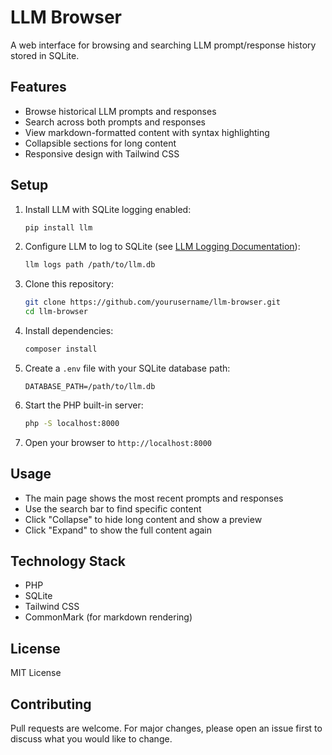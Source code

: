 # LLM Browser

A web interface for browsing and searching LLM prompt/response history stored in SQLite.

## Features

- Browse historical LLM prompts and responses
- Search across both prompts and responses
- View markdown-formatted content with syntax highlighting
- Collapsible sections for long content
- Responsive design with Tailwind CSS

## Setup

1. Install LLM with SQLite logging enabled:

   ```bash
   pip install llm
   ```

2. Configure LLM to log to SQLite (see [LLM Logging Documentation](https://llm.datasette.io/en/stable/logging.html)):

   ```bash
   llm logs path /path/to/llm.db
   ```

3. Clone this repository:

   ```bash
   git clone https://github.com/yourusername/llm-browser.git
   cd llm-browser
   ```

4. Install dependencies:

   ```bash
   composer install
   ```

5. Create a `.env` file with your SQLite database path:

   ```env
   DATABASE_PATH=/path/to/llm.db
   ```

6. Start the PHP built-in server:

   ```bash
   php -S localhost:8000
   ```

7. Open your browser to `http://localhost:8000`

## Usage

- The main page shows the most recent prompts and responses
- Use the search bar to find specific content
- Click "Collapse" to hide long content and show a preview
- Click "Expand" to show the full content again

## Technology Stack

- PHP
- SQLite
- Tailwind CSS
- CommonMark (for markdown rendering)

## License

MIT License

## Contributing

Pull requests are welcome. For major changes, please open an issue first to discuss what you would like to change.
